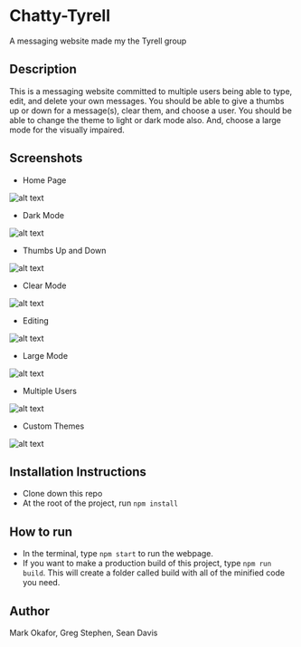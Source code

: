 # Chatty-Tyrell
A messaging website made my the Tyrell group

## Description
This is a messaging website committed to multiple users being able to type, edit, and delete your own messages. You should be able to give a thumbs up or down for a message(s), clear them, and choose a user.
You should be able to change the theme to light or dark mode also. And, choose a large mode for the visually impaired.

## Screenshots
* Home Page

![alt text](https://i.ibb.co/PG608hM/CT-page.png[/img])

* Dark Mode

![alt text](https://i.ibb.co/8xRV2Qj/CT-Dark-Mode.png)

* Thumbs Up and Down

![alt text](https://i.ibb.co/5LdH9XQ/CT-Thumbs.png)

* Clear Mode

![alt text](https://i.ibb.co/1vDv4sX/CT-clear-Mode.png[/img])

* Editing

![alt text](https://i.ibb.co/Ph2P9Vk/CT-Edit.png[/img])

* Large Mode

![alt text](https://i.ibb.co/7y6c2fg/CT-Large-Mode.png)

* Multiple Users

![alt text](https://i.ibb.co/8XHTJJr/CT-multi-User.png)

* Custom Themes

![alt text](https://i.ibb.co/sPmbG93/CT-Custome-Themes.png[/img])

## Installation Instructions
* Clone down this repo
* At the root of the project, run `npm install`

## How to run
* In the terminal, type `npm start` to run the webpage.
* If you want to make a production build of this project, type `npm run build`. This will create a folder called build with all of the minified code you need.

## Author
Mark Okafor, Greg Stephen, Sean Davis

